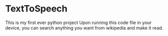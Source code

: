 # TextToSpeech
This is my first ever python project
Upon running this code file in your device, you can search anything you want from wikipedia and make it read.
